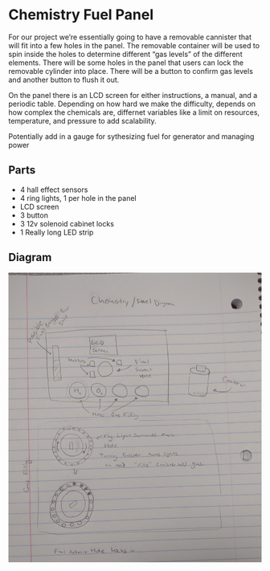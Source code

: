 # Chemistry Fuel Panel
For our project we’re essentially going to have a removable cannister that will fit into a few holes in the panel. The removable container will be used to spin inside the holes to determine different “gas levels” of the different elements. There will be some holes in the panel that users can lock the removable cylinder into place. There will be a button to confirm gas levels and another button to flush it out. 

On the panel there is an LCD screen for either instructions, a manual, and a periodic table. Depending on how hard we make the difficulty, depends on how complex the chemicals are, differnet variables like a limit on resources, temperature, and pressure to add scalability. 

Potentially add in a gauge for sythesizing fuel for generator and managing power




##  Parts
- 4 hall effect sensors 
- 4 ring lights, 1 per hole in the panel
- LCD screen
- 3 button
- 3 12v solenoid cabinet locks
- 1 Really long LED strip

## Diagram
![Diagram](images/README_Diagram.jpg)
